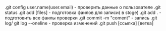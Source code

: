 .git config user.name(user.email) - проверить данные о пользователе
.git status
.git add [files] - подготовка фаилов для записи( в stoge)
.git add . - подготовить все фаилы проверки
.git commit -m "coment" - запись
.git log/ git log --oneline - проверка изменений
.git push [ссылка] [ветка]

